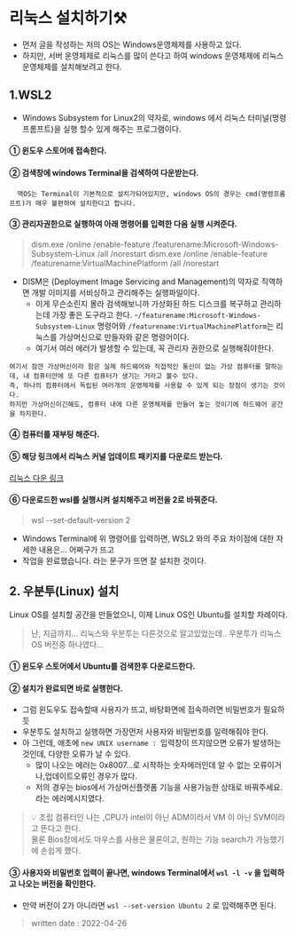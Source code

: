 # 리눅스 설치하기⚒
 - 먼저 글을 작성하는 저의 OS는 Windows운영체제를 사용하고 있다. 
 - 하지만, 서버 운영체제로 리눅스를 많이 쓴다고 하여 windows 운영체제에 리눅스 운영체제를 설치해보려고 한다. 

## 1.WSL2 
 - Windows Subsystem for Linux2의 약자로, windows 에서 리눅스 터미널(명령프롬프트)을 실행 할수 있게 해주는 프로그램이다.

#### ① 윈도우 스토어에 접속한다.
#### ② 검색창에 windows Terminal을 검색하여 다운받는다. 
      맥OS는 Terminal이 기본적으로 설치가되어있지만, windows OS의 경우는 cmd(명령프롬프트)가 매우 불편하여 설치한다고 합니다.

#### ③ 관리자권한으로 실행하여 아래 명령어를 입력한 다음 실행 시켜준다.
 > dism.exe /online /enable-feature /featurename:Microsoft-Windows-Subsystem-Linux /all /norestart
 > dism.exe /online /enable-feature /featurename:VirtualMachinePlatform /all /norestart
 > 
  - DISM은 (Deployment Image Servicing and Management)의 약자로 직역하면 개발 이미지를 서비싱하고 관리해주는 실행파일이다.
      - 이게 무슨소린지 몰라 검색해보니까 가상화된 하드 디스크를 복구하고 관리하는데 가장 좋은 도구라고 한다.
  -`/featurename:Microsoft-Windows-Subsystem-Linux` 명령어와  `/featurename:VirtualMachinePlatform`는 리눅스를 가상머신으로 만들자와 같은 명령어이다.
      - 여기서 여러 에러가 발생할 수 있는데, 꼭 관리자 권한으로 실행해줘야한다.   
      
`여기서 잠깐 가상머신이라 함은 실제 하드웨어와 직접적인 통신이 없는 가상 컴퓨터를 말하는데, 내 컴퓨터안에 또 다른 컴퓨터가 생기는 거라고 볼수 있다.`     
`즉, 하나의 컴퓨터에서 독립된 여러개의 운영체제를 사용할 수 있게 되는 장점이 생기는 것이다.`     
`하지만 가상머신이긴해도, 컴퓨터 내에 다른 운영체제를 만들어 놓는 것이기에 하드웨어 공간을 차지한다.`
#### ④ 컴퓨터를 재부팅 해준다.

#### ⑤ 해당 링크에서 리눅스 커널 업데이트 패키지를 다운로드 받는다.
[리눅스 다운 링크](https://docs.microsoft.com/ko-kr/windows/wsl/install-manual)
#### ⑥ 다운로드한 wsl를 실행시켜 설치해주고 버전을 2로 바꿔준다. 
> wsl --set-default-version 2
 - Windows Terminal에 위 명령어를 입력하면, WSL2 와의 주요 차이점에 대한 자세한 내용은... 어쩌구가 뜨고
 - 작업을 완료했습니다. 라는 문구가 뜨면 잘 설치한 것이다. 
 
 
## 2. 우분투(Linux) 설치
Linux OS를 설치할 공간을 만들었으니, 이제 Linux OS인 Ubuntu를 설치할 차례이다. 
 > 난, 지금까지... 리눅스와 우분투는 다른것으로 알고있었는데.. 우분투가 리눅스 OS 버전중 하나였다...
 
#### ① 윈도우 스토어에서 Ubuntu를 검색한후 다운로드한다. 
#### ② 설치가 완료되면 바로 실행한다. 
 - 그럼 윈도우도 접속할때 사용자가 뜨고, 바탕화면에 접속하려면 비밀번호가 필요하듯
 - 우분투도 설치하고 실행하면 가장먼저 사용자와 비밀번호를 일력해줘야 한다.
 - 아 그런데, 애초에 `new UNIX username : `입력창이 뜨지않으면 오류가 발생하는 것인데, 다양한 오류가 날 수 있다.
    - 많이 나오는 에러는 0x8007...로 시작하는 숫자에러인데 알 수 없는 오류이거나,업데이트오류인 경우가 많다.
    - 저의 경우는 bios에서 가상머신플랫폼 기능을 사용가능한 상태로 바꿔주세요. 라는 에러메시지였다. 
> 💡 조립 컴퓨터인 나는 ,CPU가 intel이 아닌 ADM이라서 VM 이 아닌 SVM이라고 뜬다고 한다.    
> 물론 Bios창에서도 마우스를 사용은 물론이고, 원하는 기능 search가 가능했기에 손쉽게 했다.     
   
 
#### ③ 사용자와 비밀번호 입력이 끝나면, windows Terminal에서 `wsl -l -v` 을 입력하고 나오는 버전을 확인한다. 
  - 만약 버전이 2가 아니라면 `wsl --set-version Ubuntu 2` 로 입력해주면 된다.
 
 
 
 
> written date : 2022-04-26

